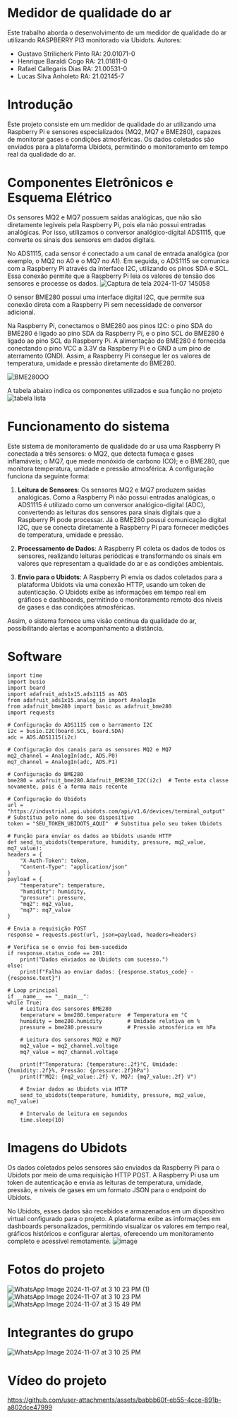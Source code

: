 # Medidor de qualidade do ar
Este trabalho aborda o desenvolvimento de um medidor de qualidade do ar utilizando RASPBERRY PI3 monitorado via Ubidots.
Autores: 
- Gustavo Strilicherk Pinto RA: 20.01071-0
- Henrique Baraldi Cogo RA: 21.01811-0
- Rafael Callegaris Dias RA: 21.00531-0
- Lucas Silva Anholeto RA: 21.02145-7

# Introdução
Este projeto consiste em um medidor de qualidade do ar utilizando uma Raspberry Pi e sensores especializados (MQ2, MQ7 e BME280), capazes de monitorar gases e condições atmosféricas. Os dados coletados são enviados para a plataforma Ubidots, permitindo o monitoramento em tempo real da qualidade do ar.

# Componentes Eletrônicos e Esquema Elétrico
Os sensores MQ2 e MQ7 possuem saídas analógicas, que não são diretamente legíveis pela Raspberry Pi, pois ela não possui entradas analógicas. Por isso, utilizamos o conversor analógico-digital ADS1115, que converte os sinais dos sensores em dados digitais. 

No ADS1115, cada sensor é conectado a um canal de entrada analógica (por exemplo, o MQ2 no A0 e o MQ7 no A1). Em seguida, o ADS1115 se comunica com a Raspberry Pi através da interface I2C, utilizando os pinos SDA e SCL. Essa conexão permite que a Raspberry Pi leia os valores de tensão dos sensores e processe os dados.
![Captura de tela 2024-11-07 145058](https://github.com/user-attachments/assets/05616e0d-e1a0-4fb6-9af3-84edfcbf1844)

O sensor BME280 possui uma interface digital I2C, que permite sua conexão direta com a Raspberry Pi sem necessidade de conversor adicional. 

Na Raspberry Pi, conectamos o BME280 aos pinos I2C: o pino SDA do BME280 é ligado ao pino SDA da Raspberry Pi, e o pino SCL do BME280 é ligado ao pino SCL da Raspberry Pi. A alimentação do BME280 é fornecida conectando o pino VCC a 3.3V da Raspberry Pi e o GND a um pino de aterramento (GND). Assim, a Raspberry Pi consegue ler os valores de temperatura, umidade e pressão diretamente do BME280.

![BME280OO](https://github.com/user-attachments/assets/8aa5f70d-3f19-4e62-943c-530b8186a9f8)


A tabela abaixo indica os componentes utilizados e sua função no projeto
![tabela lista](https://github.com/user-attachments/assets/9953795f-f40f-477b-a8d6-a452eaaaeb87)

# Funcionamento do sistema

Este sistema de monitoramento de qualidade do ar usa uma Raspberry Pi conectada a três sensores: o MQ2, que detecta fumaça e gases inflamáveis; o MQ7, que mede monóxido de carbono (CO); e o BME280, que monitora temperatura, umidade e pressão atmosférica. A configuração funciona da seguinte forma:

1. **Leitura de Sensores**: Os sensores MQ2 e MQ7 produzem saídas analógicas. Como a Raspberry Pi não possui entradas analógicas, o ADS1115 é utilizado como um conversor analógico-digital (ADC), convertendo as leituras dos sensores para sinais digitais que a Raspberry Pi pode processar. Já o BME280 possui comunicação digital I2C, que se conecta diretamente à Raspberry Pi para fornecer medições de temperatura, umidade e pressão.

2. **Processamento de Dados**: A Raspberry Pi coleta os dados de todos os sensores, realizando leituras periódicas e transformando os sinais em valores que representam a qualidade do ar e as condições ambientais.

3. **Envio para o Ubidots**: A Raspberry Pi envia os dados coletados para a plataforma Ubidots via uma conexão HTTP, usando um token de autenticação. O Ubidots exibe as informações em tempo real em gráficos e dashboards, permitindo o monitoramento remoto dos níveis de gases e das condições atmosféricas.

Assim, o sistema fornece uma visão contínua da qualidade do ar, possibilitando alertas e acompanhamento a distância.


# Software
    import time
    import busio
    import board
    import adafruit_ads1x15.ads1115 as ADS
    from adafruit_ads1x15.analog_in import AnalogIn
    from adafruit_bme280 import basic as adafruit_bme280
    import requests

    # Configuração do ADS1115 com o barramento I2C
    i2c = busio.I2C(board.SCL, board.SDA)
    adc = ADS.ADS1115(i2c)

    # Configuração dos canais para os sensores MQ2 e MQ7
    mq2_channel = AnalogIn(adc, ADS.P0)
    mq7_channel = AnalogIn(adc, ADS.P1)

    # Configuração do BME280
    bme280 = adafruit_bme280.Adafruit_BME280_I2C(i2c)  # Tente esta classe novamente, pois é a forma mais recente

    # Configuração do Ubidots
    url = "https://industrial.api.ubidots.com/api/v1.6/devices/terminal_output"  # Substitua pelo nome do seu dispositivo
    token = "SEU_TOKEN_UBIDOTS_AQUI"  # Substitua pelo seu token Ubidots

    # Função para enviar os dados ao Ubidots usando HTTP
    def send_to_ubidots(temperature, humidity, pressure, mq2_value, mq7_value):
    headers = {
        "X-Auth-Token": token,
        "Content-Type": "application/json"
    }
    payload = {
        "temperature": temperature,
        "humidity": humidity,
        "pressure": pressure,
        "mq2": mq2_value,
        "mq7": mq7_value
    }
    
    # Envia a requisição POST
    response = requests.post(url, json=payload, headers=headers)
    
    # Verifica se o envio foi bem-sucedido
    if response.status_code == 201:
        print("Dados enviados ao Ubidots com sucesso.")
    else:
        print(f"Falha ao enviar dados: {response.status_code} - {response.text}")

    # Loop principal
    if __name__ == "__main__":
    while True:
        # Leitura dos sensores BME280
        temperature = bme280.temperature  # Temperatura em °C
        humidity = bme280.humidity        # Umidade relativa em %
        pressure = bme280.pressure        # Pressão atmosférica em hPa
        
        # Leitura dos sensores MQ2 e MQ7
        mq2_value = mq2_channel.voltage
        mq7_value = mq7_channel.voltage
        
        print(f"Temperatura: {temperature:.2f}°C, Umidade: {humidity:.2f}%, Pressão: {pressure:.2f}hPa")
        print(f"MQ2: {mq2_value:.2f} V, MQ7: {mq7_value:.2f} V")
        
        # Enviar dados ao Ubidots via HTTP
        send_to_ubidots(temperature, humidity, pressure, mq2_value, mq7_value)
        
        # Intervalo de leitura em segundos
        time.sleep(10)

# Imagens do Ubidots

Os dados coletados pelos sensores são enviados da Raspberry Pi para o Ubidots por meio de uma requisição HTTP POST. A Raspberry Pi usa um token de autenticação e envia as leituras de temperatura, umidade, pressão, e níveis de gases em um formato JSON para o endpoint do Ubidots.

No Ubidots, esses dados são recebidos e armazenados em um dispositivo virtual configurado para o projeto. A plataforma exibe as informações em dashboards personalizados, permitindo visualizar os valores em tempo real, gráficos históricos e configurar alertas, oferecendo um monitoramento completo e acessível remotamente.
![image](https://github.com/user-attachments/assets/7da396a4-cd34-4ed4-ae94-c7972c7aeea0)

# Fotos do projeto

![WhatsApp Image 2024-11-07 at 3 10 23 PM (1)](https://github.com/user-attachments/assets/ac40f901-130a-466f-a57a-d834e62c915e)
![WhatsApp Image 2024-11-07 at 3 10 23 PM](https://github.com/user-attachments/assets/e059ee25-b201-4e81-bd20-3dba944980f9)
![WhatsApp Image 2024-11-07 at 3 15 49 PM](https://github.com/user-attachments/assets/334228e8-38d7-46b8-8508-e946cad3b55d)

# Integrantes do grupo

![WhatsApp Image 2024-11-07 at 3 10 25 PM](https://github.com/user-attachments/assets/6bbcdc1d-dff9-4903-9cca-f754f7b8641b)

# Vídeo do projeto

https://github.com/user-attachments/assets/babbb60f-eb55-4cce-891b-a802dce47999







